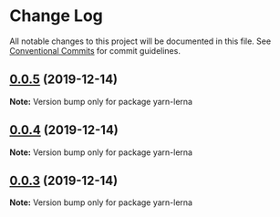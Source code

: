 # Change Log

All notable changes to this project will be documented in this file.
See [Conventional Commits](https://conventionalcommits.org) for commit guidelines.

## [0.0.5](https://samradical/samradical/mono-repo-test/compare/v0.0.4...v0.0.5) (2019-12-14)

**Note:** Version bump only for package yarn-lerna





## [0.0.4](https://samradical/samradical/mono-repo-test/compare/v0.0.3...v0.0.4) (2019-12-14)

**Note:** Version bump only for package yarn-lerna





## [0.0.3](https://samradical/samradical/mono-repo-test/compare/v0.0.2...v0.0.3) (2019-12-14)

**Note:** Version bump only for package yarn-lerna
